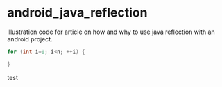android_java_reflection
=======================

Illustration code for article on how and why to use java reflection with an android project.



```java
for (int i=0; i<n; ++i) {

}
```

test